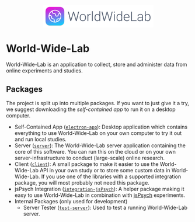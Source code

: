 <p align="center">
  <img alt="The World-Wide-Lab Logo" src="packages/server/static/logo.svg" width="60%" align="center">
</p>

# World-Wide-Lab

World-Wide-Lab is an application to collect, store and administer data from online experiments and studies.

## Packages

The project is split up into multiple packages. If you want to just give it a try, we suggest downloading the *self-contained app* to run it on a desktop computer.

- Self-Contained App ([`electron-app`](./electron-app/)): Desktop application which contains everything to use World-Wide-Lab on your own computer to try it out and run local studies.
- Server ([`server`](./packages/server/)): The World-Wide-Lab server application containing the core of this software. You can run this on the cloud or on your own server-infrastructure to conduct (large-scale) online research.
- Client ([`client`](./packages/client/)): A small package to make it easier to use the World-Wide-Lab API in your own study or to store some custom data in World-Wide-Lab. If you use one of the libraries with a supported integration package, you will most probably not need this package.
- jsPsych Integration ([`integration-jsPsych`](./packages/integration-jsPsych/)): A helper package making it easy to use World-Wide-Lab in combination with [jsPsych](https://www.jspsych.org/) experiments.
- Internal Packages (only used for development)
  - Server Tester ([`test-server`](./packages/test-server/)): Used to test a running World-Wide-Lab server.
